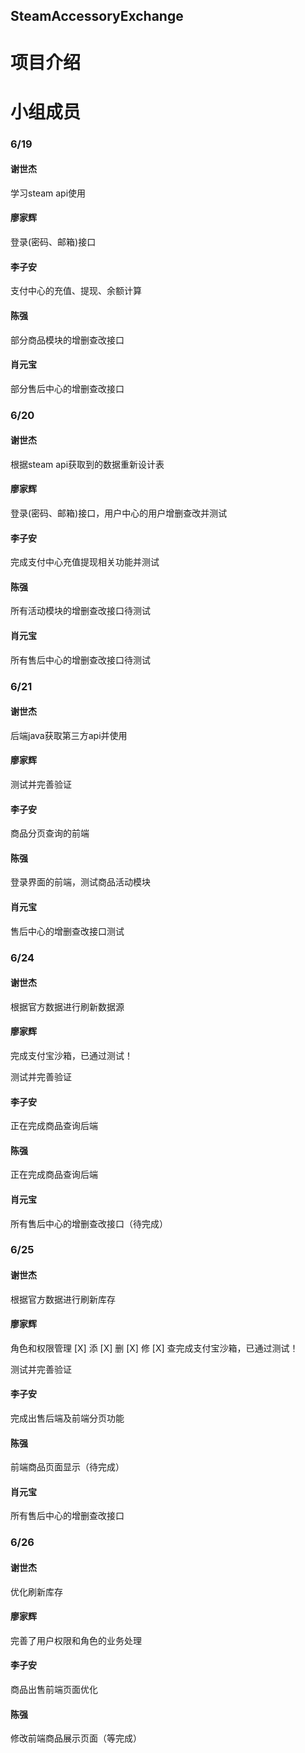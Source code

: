 ## SteamAccessoryExchange

# 项目介绍

# 小组成员

### 6/19

#### 谢世杰

学习steam api使用

#### 廖家辉

登录(密码、邮箱)接口

#### 李子安

支付中心的充值、提现、余额计算

#### 陈强

部分商品模块的增删查改接口

#### 肖元宝

部分售后中心的增删查改接口

### 6/20

#### 谢世杰

根据steam api获取到的数据重新设计表

#### 廖家辉

登录(密码、邮箱)接口，用户中心的用户增删查改并测试

#### 李子安

完成支付中心充值提现相关功能并测试

#### 陈强

所有活动模块的增删查改接口待测试

#### 肖元宝

所有售后中心的增删查改接口待测试

### 6/21

#### 谢世杰

后端java获取第三方api并使用

#### 廖家辉

测试并完善验证

#### 李子安

商品分页查询的前端

#### 陈强

登录界面的前端，测试商品活动模块

#### 肖元宝

售后中心的增删查改接口测试

### 6/24

#### 谢世杰

根据官方数据进行刷新数据源

#### 廖家辉
完成支付宝沙箱，已通过测试！

测试并完善验证

#### 李子安

正在完成商品查询后端

#### 陈强

正在完成商品查询后端

#### 肖元宝

所有售后中心的增删查改接口（待完成）

### 6/25

#### 谢世杰

根据官方数据进行刷新库存

#### 廖家辉

角色和权限管理
[X] 添
[X] 删
[X] 修
[X] 查完成支付宝沙箱，已通过测试！

测试并完善验证

#### 李子安

完成出售后端及前端分页功能

#### 陈强

前端商品页面显示（待完成）

#### 肖元宝

所有售后中心的增删查改接口

### 6/26

#### 谢世杰

优化刷新库存

#### 廖家辉

完善了用户权限和角色的业务处理

#### 李子安

商品出售前端页面优化

#### 陈强

修改前端商品展示页面（等完成）

